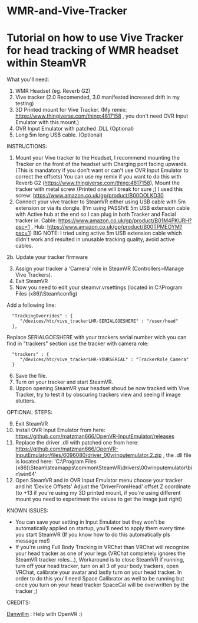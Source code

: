 # WMR-and-Vive-Tracker
# Tutorial on how to use Vive Tracker for head tracking of WMR headset within SteamVR



What you'll need: 
1. WMR Headset (eg. Reverb G2) 
2. Vive tracker (2.0 Recomended, 3.0 manifested increased drift in my testing) 
3. 3D Printed mount for Vive Tracker. (My remix: https://www.thingiverse.com/thing:4817158 , you don't need OVR Input Emulator with this mount.)
4. OVR Input Emulator with patched .DLL (Optional) 
5. Long 5m long USB cable. (Optional) 


INSTRUCTIONS:

1. Mount your Vive tracker to the Headset, I recommend mounting the Tracker on the front of the headset with Charging port facing upwards. (This is mandatory if you don't want or can't use OVR Input Emulator to correct the offsets) You can use my remix if you want to do this with Reverb G2 (https://www.thingiverse.com/thing:4817158), Mount the tracker with metal screw (Printed one will break for sure ;) I used this screw: https://www.amazon.co.uk/gp/product/B00OOLKD30
2. Connect your vive tracker to SteamVR either using USB cable with 5m extension or via its dongle. (I'm using PASSIVE 5m USB extension cable with Active hub at the end so I can plug in both Tracker and Facial tracker in. Cable: https://www.amazon.co.uk/gp/product/B01M4PKURH?psc=1 , Hub: https://www.amazon.co.uk/gp/product/B00TPMEOYM?psc=1) BIG NOTE: I tried using active 5m USB extension cable which didn't work and resulted in unusable tracking quality, avoid active cables.

2b. Update your tracker firmware

3.  Assign your tracker a 'Camera' role in SteamVR (Controllers>Manage Vive Trackers). 
4.  Exit SteamVR 
5.  Now you need to edit your steamvr.vrsettings (located in C:\Program Files (x86)\Steam\config)

Add a following line: 

      "TrackingOverrides" : {    
         "/devices/htc/vive_trackerLHR-SERIALGOESHERE" : "/user/head" 
      },
    
    
  Replace SERIALGOESHERE with your trackers serial number wich you can find in "trackers" section use the tracker with camera role:     
      
      "trackers" : {
         "/devices/htc/vive_trackerLHR-YOURSERIAL" : "TrackerRole_Camera"
      }
      
6. Save the file. 
7. Turn on your tracker and start SteamVR.
8. Uppon opening SteamVR your headset shoud be now tracked with Vive Tracker, try to test it by obscuring trackers view and seeing if image stutters. 

OPTIONAL STEPS: 

9. Exit SteamVR
10. Install OVR Input Emulator from here: https://github.com/matzman666/OpenVR-InputEmulator/releases 
11. Replace the driver .dll with patched one from here: https://github.com/matzman666/OpenVR-InputEmulator/files/6096080/driver_00vrinputemulator.2.zip , the .dll file is located here: 'C:\Program Files (x86)\Steam\steamapps\common\SteamVR\drivers\00vrinputemulator\bin\win64'
12. Open SteamVR and in OVR Input Emulator menu choose your tracker and hit 'Device Offsets' Adjust the 'DriverFromHead' offset Z coordinate (to +13 if you're using my 3D printed mount, if you're using different mount you need to experiment the valuse to get the image just right)


KNOWN ISSUES: 

* You can save your setting in Input Emulator but they won't be automatically applied on startup, you'll need to apply them every time you start SteamVR (If you know how to do this automatically pls message me!)  
* If you're using Full Body Tracking in VRChat than VRChat will recognize your head tracker as one of your legs (VRChat completely ignores the SteamVR tracker roles...), Workaround is to close SteamVR if running, turn off your head tracker, turn on all 3 of your body trackers, open VRChat, calibrate your avatar and lastly turn on your head tracker. In order to do this you'll need Space Calibrator as well to be running but once you turn on your head tracker SpaceCal will be overwritten by the tracker ;)


CREDITS: 

[Danwillm](https://github.com/danwillm) : Help with OpenVR :)
